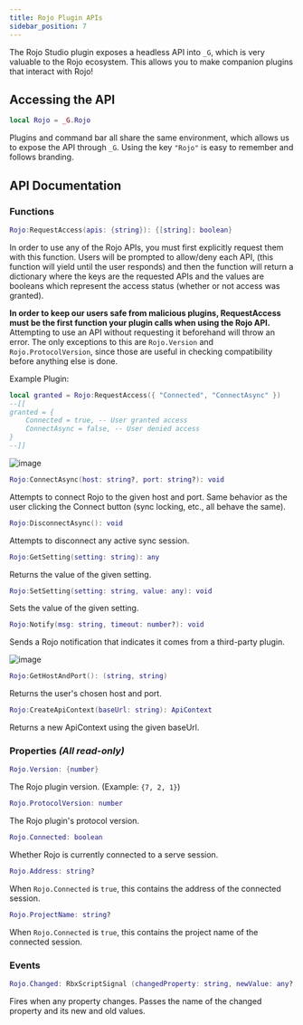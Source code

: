 ```yaml
---
title: Rojo Plugin APIs
sidebar_position: 7
---
```


The Rojo Studio plugin exposes a headless API into `_G`, which is very valuable to the Rojo ecosystem. This allows you to make companion plugins that interact with Rojo!

## Accessing the API
```Lua
local Rojo = _G.Rojo
```
Plugins and command bar all share the same environment, which allows us to expose the API through `_G`. Using the key `"Rojo"` is easy to remember and follows branding.

## API Documentation

### Functions

```Lua
Rojo:RequestAccess(apis: {string}): {[string]: boolean}
```
In order to use any of the Rojo APIs, you must first explicitly request them with this function. Users will be prompted to allow/deny each API, (this function will yield until the user responds) and then the function will return a dictionary where the keys are the requested APIs and the values are booleans which represent the access status (whether or not access was granted).

**In order to keep our users safe from malicious plugins, RequestAccess must be the first function your plugin calls when using the Rojo API.** Attempting to use an API without requesting it beforehand will throw an error. The only exceptions to this are `Rojo.Version` and `Rojo.ProtocolVersion`, since those are useful in checking compatibility before anything else is done.

Example Plugin:
```Lua
local granted = Rojo:RequestAccess({ "Connected", "ConnectAsync" })
--[[
granted = {
	Connected = true, -- User granted access
	ConnectAsync = false, -- User denied access
}
--]]
```

![image](https://user-images.githubusercontent.com/40185666/210909337-3caf5af4-0829-447c-9781-da3996c71284.png)



```Lua
Rojo:ConnectAsync(host: string?, port: string?): void
```
Attempts to connect Rojo to the given host and port. Same behavior as the user clicking the Connect button (sync locking, etc., all behave the same).

```Lua
Rojo:DisconnectAsync(): void
```
Attempts to disconnect any active sync session.

```Lua
Rojo:GetSetting(setting: string): any
```
Returns the value of the given setting.

```Lua
Rojo:SetSetting(setting: string, value: any): void
```
Sets the value of the given setting.

```Lua
Rojo:Notify(msg: string, timeout: number?): void
```
Sends a Rojo notification that indicates it comes from a third-party plugin.

![image](https://user-images.githubusercontent.com/40185666/210910275-c8e5e754-0769-4b39-acfe-04342b25c96d.png)


```Lua
Rojo:GetHostAndPort(): (string, string)
```
Returns the user's chosen host and port.

```Lua
Rojo:CreateApiContext(baseUrl: string): ApiContext
```
Returns a new ApiContext using the given baseUrl.

### Properties *(All read-only)*

```Lua
Rojo.Version: {number}
```
The Rojo plugin version. (Example: `{7, 2, 1}`)

```Lua
Rojo.ProtocolVersion: number
```
The Rojo plugin's protocol version.

```Lua
Rojo.Connected: boolean
```
Whether Rojo is currently connected to a serve session.

```Lua
Rojo.Address: string?
```
When `Rojo.Connected` is `true`, this contains the address of the connected session.

```Lua
Rojo.ProjectName: string?
```
When `Rojo.Connected` is `true`, this contains the project name of the connected session.

### Events

```Lua
Rojo.Changed: RbxScriptSignal (changedProperty: string, newValue: any?, oldValue: any?)
```
Fires when any property changes. Passes the name of the changed property and its new and old values.
